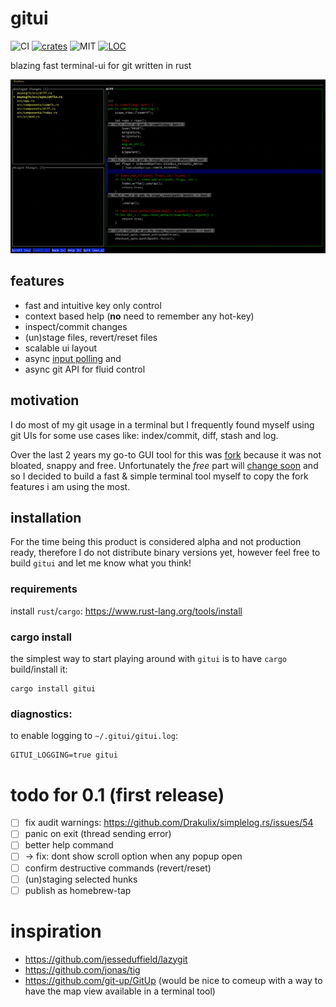 # gitui

![CI][s0] [![crates][s1]][l1] ![MIT][s2] [![LOC][s3]][l3]

[s0]: https://github.com/extrawurst/gitui/workflows/CI/badge.svg
[s1]: https://img.shields.io/crates/v/gitui.svg
[l1]: https://crates.io/crates/gitui
[s2]: https://img.shields.io/badge/license-MIT-blue.svg
[s3]: https://tokei.rs/b1/github/extrawurst/gitui
[l3]: https://github.com/extrawurst/gitui

blazing fast terminal-ui for git written in rust

![img](assets/demo.gif)

## features

* fast and intuitive key only control
* context based help (**no** need to remember any hot-key)
* inspect/commit changes
* (un)stage files, revert/reset files
* scalable ui layout
* async [input polling](assets/perf_compare.jpg) and 
* async git API for fluid control

## motivation

I do most of my git usage in a terminal but I frequently found myself using git UIs for some use cases like: index/commit, diff, stash and log.

Over the last 2 years my go-to GUI tool for this was [fork](https://git-fork.com) because it was not bloated, snappy and free. Unfortunately the *free* part will [change soon](https://github.com/ForkIssues/TrackerWin/issues/571) and so I decided to build a fast & simple terminal tool myself to copy the fork features i am using the most.

## installation

For the time being this product is considered alpha and not production ready, therefore I do not distribute binary versions yet, however feel free to build `gitui` and let me know what you think!

### requirements

install `rust`/`cargo`: https://www.rust-lang.org/tools/install

### cargo install

the simplest way to start playing around with `gitui` is to have `cargo` build/install it:

```
cargo install gitui
```

### diagnostics:

to enable logging to `~/.gitui/gitui.log`:
```
GITUI_LOGGING=true gitui
```

# todo for 0.1 (first release)

* [ ] fix audit warnings: https://github.com/Drakulix/simplelog.rs/issues/54
* [ ] panic on exit (thread sending error)
* [ ] better help command 
* [ ] -> fix: dont show scroll option when any popup open
* [ ] confirm destructive commands (revert/reset)
* [ ] (un)staging selected hunks
* [ ] publish as homebrew-tap

# inspiration

* https://github.com/jesseduffield/lazygit
* https://github.com/jonas/tig
* https://github.com/git-up/GitUp (would be nice to comeup with a way to have the map view available in a terminal tool)
